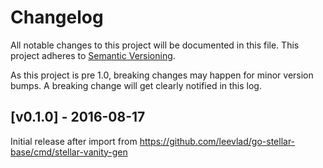 # Changelog

All notable changes to this project will be documented in this
file.  This project adheres to [Semantic Versioning](http://semver.org/).

As this project is pre 1.0, breaking changes may happen for minor version
bumps.  A breaking change will get clearly notified in this log.

## [v0.1.0] - 2016-08-17

Initial release after import from https://github.com/leevlad/go-stellar-base/cmd/stellar-vanity-gen

[Unreleased]: https://github.com/leevlad/go/compare/stellar-vanity-gen-v0.1.0...master
